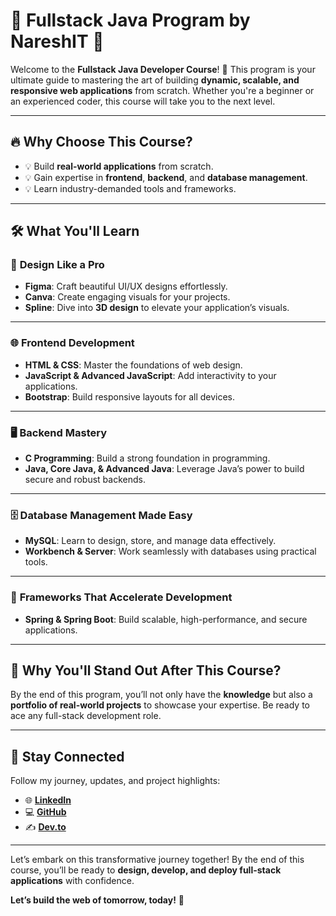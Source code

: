 # 🌟 Fullstack Java Program by NareshIT 🌟  

Welcome to the **Fullstack Java Developer Course**! 🚀 This program is your ultimate guide to mastering the art of building **dynamic, scalable, and responsive web applications** from scratch. Whether you're a beginner or an experienced coder, this course will take you to the next level.  

---

## 🔥 Why Choose This Course?  
- 💡 Build **real-world applications** from scratch.  
- 💡 Gain expertise in **frontend**, **backend**, and **database management**.  
- 💡 Learn industry-demanded tools and frameworks.  

---

## 🛠️ What You'll Learn  

### 🎨 **Design Like a Pro**  
- **Figma**: Craft beautiful UI/UX designs effortlessly.  
- **Canva**: Create engaging visuals for your projects.  
- **Spline**: Dive into **3D design** to elevate your application’s visuals.  

---

### 🌐 **Frontend Development**  
- **HTML & CSS**: Master the foundations of web design.  
- **JavaScript & Advanced JavaScript**: Add interactivity to your applications.  
- **Bootstrap**: Build responsive layouts for all devices.  

---

### 🖥️ **Backend Mastery**  
- **C Programming**: Build a strong foundation in programming.  
- **Java, Core Java, & Advanced Java**: Leverage Java’s power to build secure and robust backends.  

---

### 🗄️ **Database Management Made Easy**  
- **MySQL**: Learn to design, store, and manage data effectively.  
- **Workbench & Server**: Work seamlessly with databases using practical tools.  

---

### 🚀 **Frameworks That Accelerate Development**  
- **Spring & Spring Boot**: Build scalable, high-performance, and secure applications.  

---

## 🌟 Why You'll Stand Out After This Course?  
By the end of this program, you’ll not only have the **knowledge** but also a **portfolio of real-world projects** to showcase your expertise. Be ready to ace any full-stack development role.  

---

## 📢 Stay Connected  

Follow my journey, updates, and project highlights:  
- 🌐 [**LinkedIn**](https://www.linkedin.com/in/pravanjan-17p/)  
- 💻 [**GitHub**](https://github.com/Prabhanjan-17p)  
- ✍️ [**Dev.to**](https://dev.to/pravanjan17p)  

---

Let’s embark on this transformative journey together! By the end of this course, you’ll be ready to **design, develop, and deploy full-stack applications** with confidence.  

**Let’s build the web of tomorrow, today!** 🌟  
